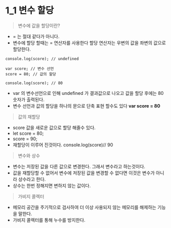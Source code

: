 # 1_1 변수 할당

> 변수에 값을 할당이란?

- = 는 절대 같다가 아니다. 
- 변수에 할당 할때는 = 연산자를 사용한다 할당 연산자는 우변의 값을 좌변의 값으로 할당한다.

```
console.log(score); // undefined

var score; // 변수 선언
score = 80; // 값의 할당

console.log(score); // 80
```

- var 의 변수선언으로 인해 undefined 가 결과값으로 나오고 값을 할당 후에는 80 숫자가 출력된다.
- 변수 선언과 값의 할당을 하나의 문으로 단축 표현 할수도 있다 **var score = 80**

> 값의 재할당 

- score 값을 새로운 값으로 할당 해줄수 있다.
- let score = 80;
- score = 90;
- 재할당이 이루어 진것이다. console.log(score)// 90

> 변수와 상수

- 변수는 저장된 값을 다른 값으로 변경한다. 그래서 변수라고 하는것이다.
- 값을 재할당할 수 없어서 변수에 저장된 값을 변경할 수 없다면 이것은 변수가 아니라 상수라고 한다.
- 상수는 한번 정해지면 변하지 않는 값이다.

> 가비지 콜렉터

- 메모리 공간을 주기적으로 검사하여 더 이상 사용되지 않는 메모리를 해제하는 기능을 말한다.
- 가비지 콜렉터를 통해 누수를 방지한다.



